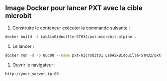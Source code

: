 ## Image Docker pour lancer PXT avec la cible microbit

1. Construire le conteneur exécuter la commande suivante :
```sh
docker build -t LabAixBidouille-STM32/pxt-microbit-alpine .
```
1. Le lancer : 
```sh
docker run -d -p 80:80 --name pxt-microbit01 LabAixBidouille-STM32/pxt-microbit-alpine
```
1. Ouvrir le navigateur :
```
http://your_server_ip:80 
```



